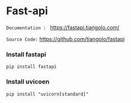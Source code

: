 # Fast-api

```Documentation : ```
https://fastapi.tiangolo.com/

```Source Code:``` 
https://github.com/tiangolo/fastapi

### Install fastapi
```pip install fastapi```

### Install uvicoen
```pip install "uvicorn[standard]"```